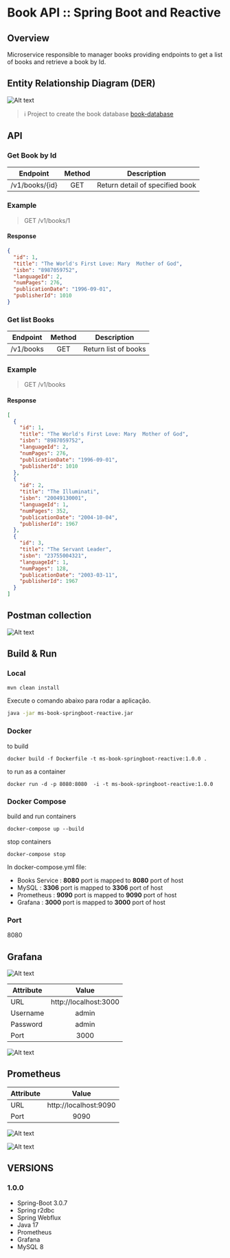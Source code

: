 # Book API :: Spring Boot and Reactive

## Overview

Microservice responsible to manager books providing endpoints to get a list of books and retrieve a book by Id. 

## Entity Relationship Diagram (DER)
![Alt text](../books-assets/der/books-schema.png?raw=true "Books DER")

> :information_source: Project to create the book database [book-database](../book-database)

## API ###

### Get Book by Id
| Endpoint       | Method | Description                              |
|----------------|:------:|------------------------------------------|
| /v1/books/{id} |  GET   | Return detail of specified book          |

### Example
> GET /v1/books/1 

#### Response
````json lines
{
  "id": 1,
  "title": "The World's First Love: Mary  Mother of God",
  "isbn": "8987059752",
  "languageId": 2,
  "numPages": 276,
  "publicationDate": "1996-09-01",
  "publisherId": 1010
}
````

### Get list Books 
| Endpoint      | Method | Description            |
|---------------|:------:|------------------------|
| /v1/books     |  GET   | Return list of books   |

### Example
> GET /v1/books

#### Response
````json lines
[
  {
    "id": 1,
    "title": "The World's First Love: Mary  Mother of God",
    "isbn": "8987059752",
    "languageId": 2,
    "numPages": 276,
    "publicationDate": "1996-09-01",
    "publisherId": 1010
  },
  {
    "id": 2,
    "title": "The Illuminati",
    "isbn": "20049130001",
    "languageId": 1,
    "numPages": 352,
    "publicationDate": "2004-10-04",
    "publisherId": 1967
  },
  {
    "id": 3,
    "title": "The Servant Leader",
    "isbn": "23755004321",
    "languageId": 1,
    "numPages": 128,
    "publicationDate": "2003-03-11",
    "publisherId": 1967
  }
]
````

## Postman collection

![Alt text](../books-assets/postman/postman-collection-folder.png?raw=true "Postman collection folder")

## Build & Run

### Local

```bash
mvn clean install
```
Execute o comando abaixo para rodar a aplicação.
```bash
java -jar ms-book-springboot-reactive.jar
```

### Docker

to build
```
docker build -f Dockerfile -t ms-book-springboot-reactive:1.0.0 .
```

to run as a container
```
docker run -d -p 8080:8080  -i -t ms-book-springboot-reactive:1.0.0
```
### Docker Compose

build and run containers
```
docker-compose up --build
```

stop containers
```
docker-compose stop
```

In docker-compose.yml file:

- Books Service : **__8080__** port is mapped to **__8080__** port of host
- MySQL : **__3306__** port is mapped to **__3306__** port of host
- Prometheus : **__9090__** port is mapped to **__9090__** port of host
- Grafana : **__3000__** port is mapped to **__3000__** port of host


### Port

8080

## Grafana

![Alt text](../books-assets/grafana/login.png "Grafana Authentication")

| Attribute |         Value         | 
|-----------|:---------------------:|
| URL       | http://localhost:3000 |
| Username  |         admin         |
| Password  |         admin         |
| Port      |         3000          |

![Alt text](../books-assets/grafana/dashboard.png "Grafana Dashboard")

## Prometheus

| Attribute |         Value         | 
|-----------|:---------------------:|
| URL       | http://localhost:9090 |
| Port      |         9090          |

![Alt text](../books-assets/prometheus/table.png "Prometheus Table")

![Alt text](../books-assets/prometheus/graph.png "Prometheus Table")


## VERSIONS

### 1.0.0

- Spring-Boot 3.0.7
- Spring r2dbc
- Spring Webflux
- Java 17
- Prometheus
- Grafana
- MySQL 8